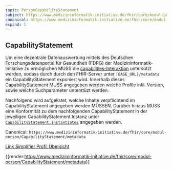 ```yaml
---
topic: PersonCapabilityStatement
subject: https://www.medizininformatik-initiative.de/fhir/core/modul-person/CapabilityStatement/metadata
canonical: https://www.medizininformatik-initiative.de/fhir/core/modul-person/CapabilityStatement/metadata
expand: 1
---
```


## CapabilityStatement

Um eine dezentrale Datenauswertung mittels des Deutschen Forschungsdatenportal für Gesundheit (FDPG) der Medizininformatik-Initiative zu ermöglichen MUSS die [capabilities-Interaktion](https://www.hl7.org/fhir/R4/http.html#capabilities) untersützt werden, sodass durch durch den FHIR-Server unter ```[BASE_URL]/metadata``` ein CapabilityStatement exponiert wird. Innerhalb dieses CapabilityStatement MUSS angegeben werden welche Profile inkl. Version, sowie welche Suchparameter unterstüzt werden.

Nachfolgend wird aufgelistet, welche Inhalte verpflichtend im CapabilityStatement angegeben werden MÜSSEN. Darüber hinaus MUSS eine Konformität zu dem nachfolgenden CapabilityStatement in der jeweiligen CapabilityStatement Instanz unter [```CapabilityStatement.instantiates```](https://www.hl7.org/fhir/R4/capabilitystatement-definitions.html#CapabilityStatement.instantiates) angegeben werden.

Canonical: ```https://www.medizininformatik-initiative.de/fhir/core/modul-person/CapabilityStatement/metadata```

[Link Simplifier Profil Übersicht](https://simplifier.net/resolve?canonical=https://www.medizininformatik-initiative.de/fhir/core/modul-person/CapabilityStatement/metadata&fhirVersion=R4&scope=de.medizininformatikinitiative.kerndatensatz.person@2025.0.0)

{{render:https://www.medizininformatik-initiative.de/fhir/core/modul-person/CapabilityStatement/metadata}}